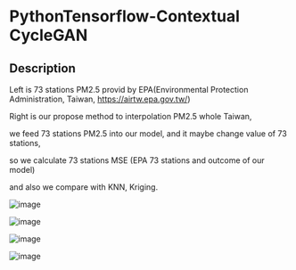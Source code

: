 # PythonTensorflow-Contextual CycleGAN

## Description
Left is 73 stations PM2.5 provid by EPA(Environmental Protection Administration, Taiwan, https://airtw.epa.gov.tw/)

Right is our propose method to interpolation PM2.5 whole Taiwan, 

we feed 73 stations PM2.5 into our model, and it maybe change value of 73 stations,

so we calculate 73 stations MSE (EPA 73 stations and outcome of our model)

and also we compare with KNN, Kriging.

![image](https://github.com/weisting-kw/PythonTensorflow-Contextual-CycleGAN-Based-Sparse-Grid-Imputation-withContext-and-Imprecise-Source-D/blob/main/example/2019-08-08-8.jpg)

![image](https://github.com/weisting-kw/PythonTensorflow-Contextual-CycleGAN-Based-Sparse-Grid-Imputation-withContext-and-Imprecise-Source-D/blob/main/example/2019-11-18-20.jpg)

![image](https://github.com/weisting-kw/PythonTensorflow-Contextual-CycleGAN-Based-Sparse-Grid-Imputation-withContext-and-Imprecise-Source-D/blob/main/example/2020-01-05-12.jpg)

![image](https://github.com/weisting-kw/PythonTensorflow-Contextual-CycleGAN-Based-Sparse-Grid-Imputation-withContext-and-Imprecise-Source-D/blob/main/example/2020-03-20-16.jpg)
